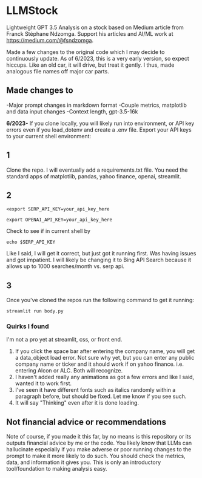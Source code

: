 # LLMStock

Lightweight GPT 3.5 Analysis on a stock based on Medium article from Franck Stéphane Ndzomga. Support his articles and AI/ML work at https://medium.com/@fsndzomga. 

Made a few changes to the original code which I may decide to continuously update. As of 6/2023, this is a very early version, so expect hiccups. Like an old car, it will drive, but treat it gently. I thus, made analogous file names off major car parts. 

## Made changes to
-Major prompt changes in markdown format
-Couple metrics, matplotlib and data input changes
-Context length, gpt-3.5-16k


**6/2023-** If you clone locally, you will likely run into environment, or API key errors even if you load_dotenv and create a .env file. Export your API keys to your current shell environment: 

## 1
Clone the repo. 
I will eventually add a requirements.txt file. You need the standard apps of matplotlib, pandas, yahoo finance, openai, streamlit. 

## 2 

```
<export SERP_API_KEY=your_api_key_here 
```

```
export OPENAI_API_KEY=your_api_key_here
```


Check to see if in current shell by 
```
echo $SERP_API_KEY 
```

Like I said, I will get it correct, but just got it running first. Was having issues and got impatient. I will likely be changing it to Bing API Search because it allows up to 1000 searches/month vs. serp api. 

## 3 

Once you've cloned the repos run the following command to get it running: 
``` 
streamlit run body.py
 ```



### Quirks I found 

I'm not a pro yet at streamlit, css, or front end. 
1. If you click the space bar after entering the company name, you will get a data_object load error. Not sure why yet, but you can enter any public company name or ticker and it should work if on yahoo finance. i.e. entering Alcon or ALC. Both will recognize.
2. I haven't added really any animations as got a few errors and like I said, wanted it to work first.
3. I've seen it have different fonts such as italics randomly within a paragraph before, but should be fixed. Let me know if you see such.
4. It will say "Thinking" even after it is done loading. 



## Not financial advice or recommendations
Note of course, if you made it this far, by no means is this repository or its outputs financial advice by me or the code. You likely know that LLMs can hallucinate especially if you make adverse or poor running changes to the prompt to make it more likely to do such. You should check the metrics, data, and information it gives you. This is only an introductory tool/foundation to making analysis easy. 
